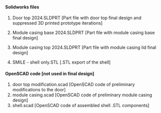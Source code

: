 #### Solidworks files
1. Door top 2024.SLDPRT [Part file with door top final design and suppressed 3D printed prototype iterations]
2. Module casing base 2024.SLDPRT [Part file with module casing base final design]
4. Module casing top 2024.SLDPRT [Part file with module casing lid final design]

1. SMILE - shell only.STL [.STL export of the shell]

#### OpenSCAD code [not used in final design]
1. door top modification.scad [OpenSCAD code of preliminary modifications to the door]
2. module casing.scad [OpenSCAD code of preliminary module casing design]
3. shell.scad [OpenSCAD code of assembled shell .STL components]
